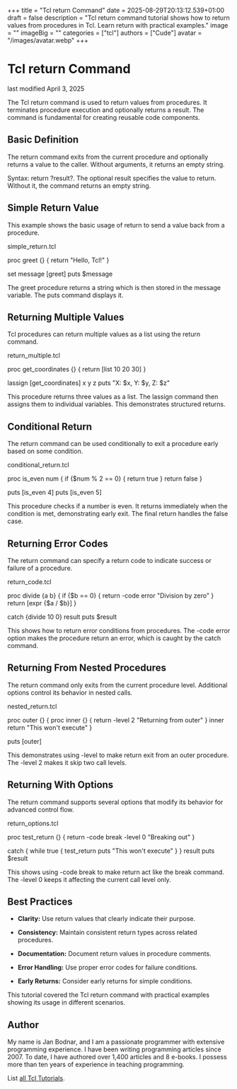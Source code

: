 +++
title = "Tcl return Command"
date = 2025-08-29T20:13:12.539+01:00
draft = false
description = "Tcl return command tutorial shows how to return values from procedures in Tcl. Learn return with practical examples."
image = ""
imageBig = ""
categories = ["tcl"]
authors = ["Cude"]
avatar = "/images/avatar.webp"
+++

# Tcl return Command

last modified April 3, 2025

The Tcl return command is used to return values from procedures.
It terminates procedure execution and optionally returns a result. The command
is fundamental for creating reusable code components.

## Basic Definition

The return command exits from the current procedure and optionally
returns a value to the caller. Without arguments, it returns an empty string.

Syntax: return ?result?. The optional result specifies
the value to return. Without it, the command returns an empty string.

## Simple Return Value

This example shows the basic usage of return to send a value back
from a procedure.

simple_return.tcl
  

proc greet {} {
    return "Hello, Tcl!"
}

set message [greet]
puts $message

The greet procedure returns a string which is then stored in the
message variable. The puts command displays it.

## Returning Multiple Values

Tcl procedures can return multiple values as a list using the return
command.

return_multiple.tcl
  

proc get_coordinates {} {
    return [list 10 20 30]
}

lassign [get_coordinates] x y z
puts "X: $x, Y: $y, Z: $z"

This procedure returns three values as a list. The lassign command
then assigns them to individual variables. This demonstrates structured returns.

## Conditional Return

The return command can be used conditionally to exit a procedure
early based on some condition.

conditional_return.tcl
  

proc is_even num {
    if {$num % 2 == 0} {
        return true
    }
    return false
}

puts [is_even 4]
puts [is_even 5]

This procedure checks if a number is even. It returns immediately when the
condition is met, demonstrating early exit. The final return
handles the false case.

## Returning Error Codes

The return command can specify a return code to indicate success
or failure of a procedure.

return_code.tcl
  

proc divide {a b} {
    if {$b == 0} {
        return -code error "Division by zero"
    }
    return [expr {$a / $b}]
}

catch {divide 10 0} result
puts $result

This shows how to return error conditions from procedures. The -code error
option makes the procedure return an error, which is caught by the catch
command.

## Returning From Nested Procedures

The return command only exits from the current procedure level.
Additional options control its behavior in nested calls.

nested_return.tcl
  

proc outer {} {
    proc inner {} {
        return -level 2 "Returning from outer"
    }
    inner
    return "This won't execute"
}

puts [outer]

This demonstrates using -level to make return exit
from an outer procedure. The -level 2 makes it skip two call levels.

## Returning With Options

The return command supports several options that modify its behavior
for advanced control flow.

return_options.tcl
  

proc test_return {} {
    return -code break -level 0 "Breaking out"
}

catch {
    while true {
        test_return
        puts "This won't execute"
    }
} result
puts $result

This shows using -code break to make return act like
the break command. The -level 0 keeps it affecting
the current call level only.

## Best Practices

- **Clarity:** Use return values that clearly indicate their purpose.

- **Consistency:** Maintain consistent return types across related procedures.

- **Documentation:** Document return values in procedure comments.

- **Error Handling:** Use proper error codes for failure conditions.

- **Early Returns:** Consider early returns for simple conditions.

 

This tutorial covered the Tcl return command with practical
examples showing its usage in different scenarios.

## Author

My name is Jan Bodnar, and I am a passionate programmer with extensive
programming experience. I have been writing programming articles since 2007.
To date, I have authored over 1,400 articles and 8 e-books. I possess more
than ten years of experience in teaching programming.

List [all Tcl Tutorials](/tcl/).